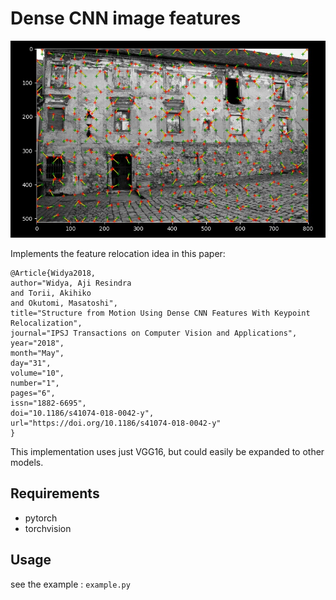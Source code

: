 # Dense CNN image features

![plot of relocated features](result.jpg)

Implements the feature relocation idea in this paper:

    @Article{Widya2018,
    author="Widya, Aji Resindra
    and Torii, Akihiko
    and Okutomi, Masatoshi",
    title="Structure from Motion Using Dense CNN Features With Keypoint Relocalization",
    journal="IPSJ Transactions on Computer Vision and Applications",
    year="2018",
    month="May",
    day="31",
    volume="10",
    number="1",
    pages="6",
    issn="1882-6695",
    doi="10.1186/s41074-018-0042-y",
    url="https://doi.org/10.1186/s41074-018-0042-y"
    }

This implementation uses just VGG16, but could easily be expanded to other models.


## Requirements

*  pytorch
*  torchvision

## Usage

see the example : `example.py`
